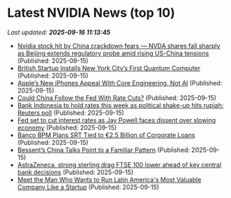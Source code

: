 # Latest NVIDIA News (top 10)
_Last updated: **2025-09-16 11:13:45**_

- [Nvidia stock hit by China crackdown fears — NVDA shares fall sharply as Beijing extends regulatory probe amid rising US-China tensions](https://economictimes.indiatimes.com/news/international/us/nvidia-stock-hit-by-china-crackdown-fears-nvda-shares-fall-sharply-as-beijing-extends-regulatory-probe-amid-rising-us-china-tensions/articleshow/123899749.cms) (Published: 2025-09-15)
- [British Startup Installs New York City’s First Quantum Computer](https://biztoc.com/x/a49f21c3ece49c96) (Published: 2025-09-15)
- [Apple’s New iPhones Appeal With Core Engineering, Not AI](https://biztoc.com/x/b184dc4340c12b74) (Published: 2025-09-15)
- [Could China Follow the Fed With Rate Cuts?](https://biztoc.com/x/1c6b846cfc8a6aa6) (Published: 2025-09-15)
- [Bank Indonesia to hold rates this week as political shake-up hits rupiah: Reuters poll](https://biztoc.com/x/d62ffbe4a507e0cf) (Published: 2025-09-15)
- [Fed set to cut interest rates as Jay Powell faces dissent over slowing economy](https://biztoc.com/x/be3ceb0e3035d718) (Published: 2025-09-15)
- [Banco BPM Plans SRT Tied to €2.5 Billion of Corporate Loans](https://biztoc.com/x/1f043e1d3ac7b452) (Published: 2025-09-15)
- [Bessent’s China Talks Point to a Familiar Pattern](https://biztoc.com/x/f6ff7592a3dd90cf) (Published: 2025-09-15)
- [AstraZeneca, strong sterling drag FTSE 100 lower ahead of key central bank decisions](https://biztoc.com/x/e413613ce520da88) (Published: 2025-09-15)
- [Meet the Man Who Wants to Run Latin America's Most Valuable Company Like a Startup](https://biztoc.com/x/7550b6f04acaa271) (Published: 2025-09-15)
